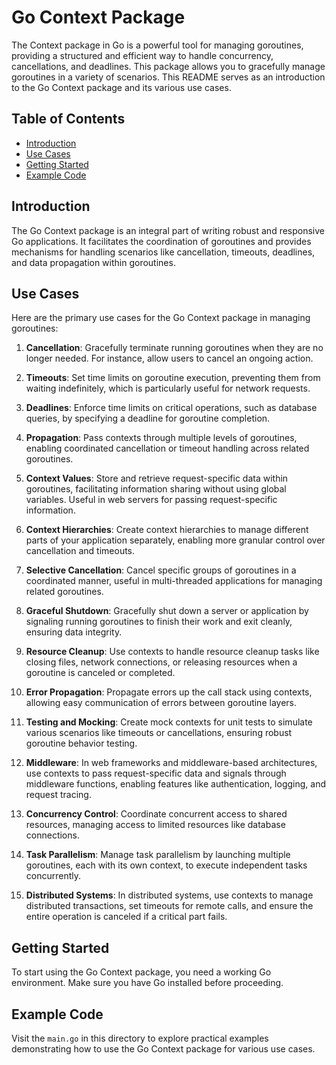 # Go Context Package 

The Context package in Go is a powerful tool for managing goroutines, providing a structured and efficient way to handle concurrency, cancellations, and deadlines. This package allows you to gracefully manage goroutines in a variety of scenarios. This README serves as an introduction to the Go Context package and its various use cases.

## Table of Contents

- [Introduction](#introduction)
- [Use Cases](#use-cases)
- [Getting Started](#getting-started)
- [Example Code](#example-code)


## Introduction

The Go Context package is an integral part of writing robust and responsive Go applications. It facilitates the coordination of goroutines and provides mechanisms for handling scenarios like cancellation, timeouts, deadlines, and data propagation within goroutines.

## Use Cases

Here are the primary use cases for the Go Context package in managing goroutines:

1. **Cancellation**: Gracefully terminate running goroutines when they are no longer needed. For instance, allow users to cancel an ongoing action.

2. **Timeouts**: Set time limits on goroutine execution, preventing them from waiting indefinitely, which is particularly useful for network requests.

3. **Deadlines**: Enforce time limits on critical operations, such as database queries, by specifying a deadline for goroutine completion.

4. **Propagation**: Pass contexts through multiple levels of goroutines, enabling coordinated cancellation or timeout handling across related goroutines.

5. **Context Values**: Store and retrieve request-specific data within goroutines, facilitating information sharing without using global variables. Useful in web servers for passing request-specific information.

6. **Context Hierarchies**: Create context hierarchies to manage different parts of your application separately, enabling more granular control over cancellation and timeouts.

7. **Selective Cancellation**: Cancel specific groups of goroutines in a coordinated manner, useful in multi-threaded applications for managing related goroutines.

8. **Graceful Shutdown**: Gracefully shut down a server or application by signaling running goroutines to finish their work and exit cleanly, ensuring data integrity.

9. **Resource Cleanup**: Use contexts to handle resource cleanup tasks like closing files, network connections, or releasing resources when a goroutine is canceled or completed.

10. **Error Propagation**: Propagate errors up the call stack using contexts, allowing easy communication of errors between goroutine layers.

11. **Testing and Mocking**: Create mock contexts for unit tests to simulate various scenarios like timeouts or cancellations, ensuring robust goroutine behavior testing.

12. **Middleware**: In web frameworks and middleware-based architectures, use contexts to pass request-specific data and signals through middleware functions, enabling features like authentication, logging, and request tracing.

13. **Concurrency Control**: Coordinate concurrent access to shared resources, managing access to limited resources like database connections.

14. **Task Parallelism**: Manage task parallelism by launching multiple goroutines, each with its own context, to execute independent tasks concurrently.

15. **Distributed Systems**: In distributed systems, use contexts to manage distributed transactions, set timeouts for remote calls, and ensure the entire operation is canceled if a critical part fails.

## Getting Started

To start using the Go Context package, you need a working Go environment. Make sure you have Go installed before proceeding.

## Example Code

Visit the `main.go`  in this directory to explore practical examples demonstrating how to use the Go Context package for various use cases.

